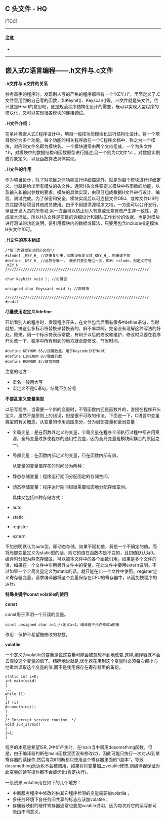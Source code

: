 ## C 头文件 - HQ

[TOC]

------

#### 注意

- 

------

## 嵌入式C语言编程——.h文件与.c文件

**.h文件与.c文件的关系**

参考高手的程序时，发现别人写的严格的程序都带有一个“KEY.H”，里面定义了.C文件里用到的自己写的函数，如Keyhit()、Keyscan()等。.H文件就是头文件，估计就是Head的意思吧，这是规范程序结构化设计的需要，既可以实现大型程序的模块化，又可以实现根各模块的连接调试。

**.H文件介绍：**

  在单片机嵌入式C程序设计中，项目一般按功能模块化进行结构化设计。将一个项目划分为多个功能，每个功能的相关程序放在一个C程序文档中，称之为一个模块，对应的文件名即为模块名。一个模块通常由两个文档组成，一个为头文件*.h，对模块中的数据结构和函数原型进行描述;另一个则为C文件*.c ，对数据实例或对象定义，以及函数算法具体实现。

**.H文件的作用**

作为项目设计，除了对项目总体功能进行详细描述外，就是对每个模块进行详细定义，也就是给出所有模块的头文件。通常H头文件要定义模块中各函数的功能，以及输入和输出参数的要求。模块的具体实现，由项目组成根据H文件进行设计、编程、调试完成。为了保密和安全，模块实现后以可连接文件OBJ、或库文件LIB的方式提供给项目其他成员使用。由于不用提供源程序文档，一方面可以公开发行，保证开发人员的所有权;另一方面可以防止别人有意或无意修改产生非一致性，造成版本混乱。所以H头文件是项目的详细设计和团队工作划分的依据，也是对模块进行测试的功能说明。要引用模块内的数据或算法，只要用包含include指定模块H头文件即可。

**.H文件的基本组成**

```
/*如下为键盘驱动的头文档*/
#ifndef _KEY_H_ //防重复引用，如果没有定义过_KEY_H_，则编译下句
#define _KEY_H_ //此符号唯一， 表示只要引用过一次，即#i nclude，则定义符号_KEY_H_
/////////////////////////////////////////////////////////////////

char keyhit( void ); //击键否

unsigned char Keyscan( void ); //取键值

/////////////////////////////////////////////////////////////////
#endif
```

**尽量使用宏定义#define**

开始看别人的程序时，发现程序开头，在文件包含后面有很多#define语句，当时就想，搞这么多标示符替换来替换去的，麻不麻烦啊，完全没有理解这种写法的好处。原来，用一个标示符表示常数，有利于以后的修改和维护，修改时只要在程序开头改一下，程序中所有用到的地方就全部修改，节省时间。

```
#define KEYNUM 65//按键数量，用于Keycode[KEYNUM]
#define LINENUM 8//键盘行数
#define ROWNUM 8//键盘列数
```

  注意的地方：

- 宏名一般用大写
- 宏定义不是C语句，结尾不加分号

**不要乱定义变量类型**

以前写程序，当需要一个新的变量时，不管函数内还是函数外的，直接在程序开头定义，虽然不是原则上的错误，但是很不可取的作法。下面说一下，C语言中变量类型的有关概念。从变量的作用范围来分，分为局部变量和全局变量：

- 全局变量：是在函数外定义的变量，全局变量在程序全部执行过程中都占用资源，全局变量过多使程序的通用性变差，因为全局变量是模块间耦合的原因之一。
- 局部变量：在函数内部定义的变量，只在函数内部有效。

  从变量的变量值存在的时间分为两种：

- 静态存储变量：程序运行期间分配固定的存储空间。
- 动态存储变量：程序运行期间根据需要动态地分配存储空间。

  具体又包括四种存储方式：

- auto
- static
- register
- extern

不加说明默认为auto型，即动态存储，如果不赋初值，将是一个不确定的值。而将局部变量定义为static型的话，则它的值在函数内是不变的，且初值默认为0。编译时分配为静态存储区，可以被本文件中的各个函数引用。如果是多个文件的话，如果在一个文件中引用另外文件中的变量，在此文件中要用extern说明。不过如果一个全局变量定义为static的话，就只能在此一个文件中使用。register定义寄存器变量，请求编译器将这个变量保存在CPU的寄存器中，从而加快程序的运行。

**特殊关键字const volatile的使用**

**const**

  const用于声明一个只读的变量。

```
const unsigned char a=1;//定义a=1，编译器不允许修改a的值
```

  作用：保护不希望被修改的参数。

**volatile**

一个定义为volatile的变量是说这变量可能会被意想不到地改变,这样,编译器就不会去假设这个变量的值了。精确地说就是,优化器在用到这个变量时必须每次都小心地重新读取这个变量的值,而不是使用保存在寄存器里的备份。

```
static int i=0;
int main(void)
{
...
while (1)
{
if (i)
dosomething();
}
}
/* Interrupt service routine. */
void ISR_2(void)
{
i=1;
}
```

程序的本意是希望ISR_2中断产生时，在main当中调用dosomething函数，但是，由于编译器判断在main函数里面没有修改过i，因此可能只执行一次对从i到某寄存器的读操作,然后每次if判断都只使用这个寄存器里面的“i副本”，导致dosomething永远也不会被调用。如果将将变量加上volatile修饰,则编译器保证对此变量的读写操作都不会被优化(肯定执行)。

  一般说来,volatile用在如下的几个地方：

- 中断服务程序中修改的供其它程序检测的变量需要加volatile；
- 多任务环境下各任务间共享的标志应该加volatile；
- 存储器映射的硬件寄存器通常也要加volatile说明，因为每次对它的读写都可能由不同意义。































